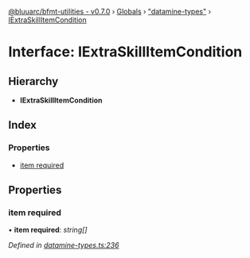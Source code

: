 [@bluuarc/bfmt-utilities - v0.7.0](../README.md) › [Globals](../globals.md) › ["datamine-types"](../modules/_datamine_types_.md) › [IExtraSkillItemCondition](_datamine_types_.iextraskillitemcondition.md)

# Interface: IExtraSkillItemCondition

## Hierarchy

* **IExtraSkillItemCondition**

## Index

### Properties

* [item required](_datamine_types_.iextraskillitemcondition.md#item-required)

## Properties

###  item required

• **item required**: *string[]*

*Defined in [datamine-types.ts:236](https://github.com/BluuArc/bfmt-utilities/blob/master/src/datamine-types.ts#L236)*

